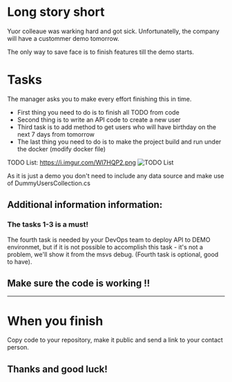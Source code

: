 # Long story short
Yuor colleaue was warking hard and got sick. Unfortunatelly, the company will have a custommer demo tomorrow.

The only way to save face is to finish features till the demo starts.

# Tasks

The manager asks you to make every effort finishing this in time.

* First thing you need to do is to finish all TODO from code
* Second thing is to write an API code to create a new user
* Third task is to add method to get users who will have birthday on the next 7 days from tomorrow
* The last thing you need to do is to make the project build and run under the docker (modify docker file)

TODO List: https://i.imgur.com/Wl7HQP2.png
![TODO List](https://i.imgur.com/Wl7HQP2.png)

As it is just a demo you don't need to include any data source and make use of DummyUsersCollection.cs

## Additional information information:
### The tasks 1-3 is a must!

The fourth task is needed by your DevOps team to deploy API to DEMO environmet, but if it is not possible to accomplish this task - it's not a problem, we'll show it from the msvs debug. (Fourth task is optional, good to have).

## Make sure the code is working !!

---

# When you finish
Copy code to your repository, make it public and send a link to your contact person.

## Thanks and good luck!